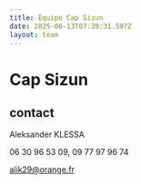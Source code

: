 ```yaml
---
title: Équipe Cap Sizun
date: 2025-06-13T07:39:31.597Z
layout: team
---
```


# Cap Sizun



## contact 

Aleksander KLESSA

06 30 96 53 09, 09 77 97 96 74

alik29@orange.fr

